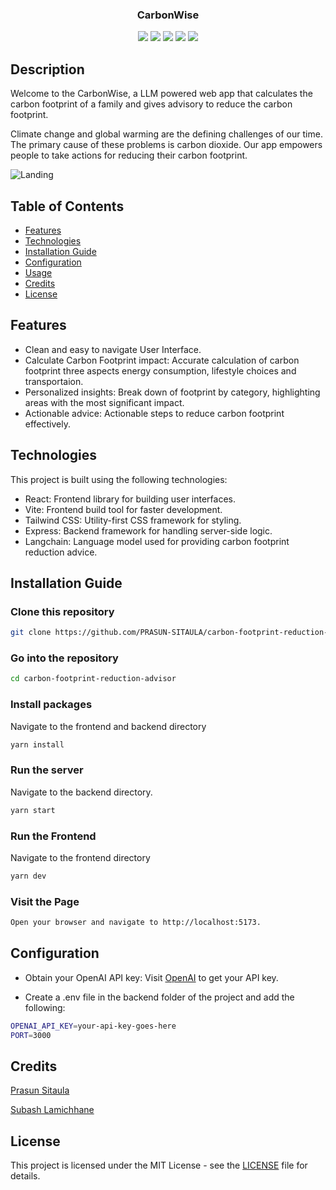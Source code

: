 
<h3 align="center">CarbonWise</h3>
<p align="center">
  <img src="https://img.shields.io/badge/JavaScript-F7DF1E?style=for-the-badge&logo=javascript&logoColor=black"> 
  <img src="https://img.shields.io/badge/Node.js-43853D?style=for-the-badge&logo=node.js&logoColor=white">
  <img src="https://img.shields.io/badge/React-20232A?style=for-the-badge&logo=react&logoColor=61DAFB">
  <img src="https://img.shields.io/badge/Tailwind_CSS-38B2AC?style=for-the-badge&logo=tailwind-css&logoColor=white">
  <img src="https://img.shields.io/badge/License-MIT-yellow.svg">
</p>



## Description
Welcome to the CarbonWise, a LLM powered web app that calculates the carbon footprint of a family and gives advisory to reduce the carbon footprint.

Climate change and global warming are the defining challenges of our time. The primary cause of  these problems is carbon dioxide. Our app empowers people to take actions for reducing their carbon footprint.

![Landing](https://github.com/PRASUN-SITAULA/carbon-footprint-reduction-advisor/assets/89672957/3a9eeeb8-ff76-45ff-953c-0674a298b6c6)



## Table of Contents

- [Features](#features)
- [Technologies](#technologies)
- [Installation Guide](#installation-guide)
- [Configuration](#configuration)
- [Usage](#usage)
- [Credits](#credits)
- [License](#license)


## Features
- Clean and easy to navigate User Interface.
- Calculate Carbon Footprint impact: Accurate calculation of carbon footprint three aspects energy consumption, lifestyle choices and transportaion.
- Personalized insights: Break down of footprint by category, highlighting areas with the most significant impact.
- Actionable advice: Actionable steps to reduce carbon footprint effectively.


## Technologies

This project is built using the following technologies:

- React: Frontend library for building user interfaces.
- Vite: Frontend build tool for faster development.
- Tailwind CSS: Utility-first CSS framework for styling.
- Express: Backend framework for handling server-side logic.
- Langchain: Language model used for providing carbon footprint reduction advice.
<!-- 
## Key Features

* User-Friendly: Easy-to-use web app for quick README file generation.
* Customization: Tailor the generated README file by providing your project's description and programming language.
* Markdown Format: Automatically formats the README file in Markdown. -->

## Installation Guide 

### Clone this repository
```bash
git clone https://github.com/PRASUN-SITAULA/carbon-footprint-reduction-advisor
```
### Go into the repository
```bash
cd carbon-footprint-reduction-advisor
```
### Install packages
Navigate to the frontend and backend directory
```bash
yarn install
```

### Run the server
Navigate to the backend directory.
```bash
yarn start
```
### Run the Frontend
Navigate to the frontend directory
```bash
yarn dev
```
### Visit the Page
```bash
Open your browser and navigate to http://localhost:5173.
```

## Configuration
- Obtain your OpenAI API key: Visit [OpenAI](https://openai.com/product) to get your API key.

- Create a .env file in the backend folder of the project and add the following:
```bash
OPENAI_API_KEY=your-api-key-goes-here
PORT=3000
```

## Credits

[Prasun Sitaula](https://github.com/PRASUN-SITAULA)

[Subash Lamichhane](https://github.com/Subash-Lamichhane)

## License

This project is licensed under the MIT License - see the [LICENSE](LICENSE) file for details.
